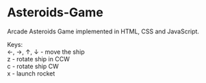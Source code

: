 # Asteroids-Game
Arcade Asteroids Game implemented in HTML, CSS and JavaScript.

Keys:  
	←, →, ↑, ↓ - move the ship  
	z - rotate ship in CCW  
	c - rotate ship CW  
	x - launch rocket  
